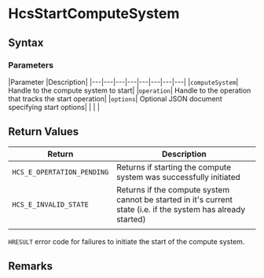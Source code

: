 # HcsStartComputeSystem

## Syntax

### Parameters

|Parameter     |Description|
|---|---|---|---|---|---|---|---| 
|`computeSystem`| Handle to the compute system to start|
|`operation`| Handle to the operation that tracks the start operation|
|`options`| Optional JSON document specifying start options| 
|    |    | 

## Return Values

|Return | Description|
|---|---|
|`HCS_E_OPERTATION_PENDING`|Returns if starting the compute system was successfully initiated|
|`HCS_E_INVALID_STATE`|Returns if the compute system cannot be started in it's current state (i.e. if the system has already started)|
|     |     |

`HRESULT` error code for failures to initiate the start of the compute system.

## Remarks